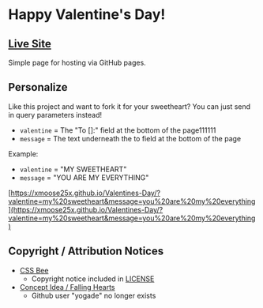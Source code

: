 # Happy Valentine's Day!
## [Live Site](https://xmoose25x.github.io/Valentines-Day/)

Simple page for hosting via GitHub pages.

## Personalize
Like this project and want to fork it for your sweetheart? You can just send in query parameters instead!

* `valentine` = The "To []:" field at the bottom of the page111111
* `message` = The text underneath the to field at the bottom of the page

Example: 
* `valentine` = "MY SWEETHEART"
* `message` = "YOU ARE MY EVERYTHING"

[https://xmoose25x.github.io/Valentines-Day/?valentine=my%20sweetheart&message=you%20are%20my%20everything](https://xmoose25x.github.io/Valentines-Day/?valentine=my%20sweetheart&message=you%20are%20my%20everything)

## Copyright / Attribution Notices
* [CSS Bee](https://codepen.io/elorenn/pen/WEPMEv)
    * Copyright notice included in [LICENSE](./LICENSE)
* [Concept Idea / Falling Hearts](https://yogade.github.io/whale-you-be-my-valentine/)
    * Github user "yogade" no longer exists
